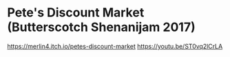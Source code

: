 # Pete's Discount Market (Butterscotch Shenanijam 2017)
https://merlin4.itch.io/petes-discount-market
https://youtu.be/ST0vq2lCrLA
